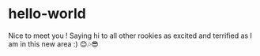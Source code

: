 # hello-world
Nice to meet you ! 
Saying hi to all other rookies as excited and terrified as I am in this new area :)
😊🎶😎
